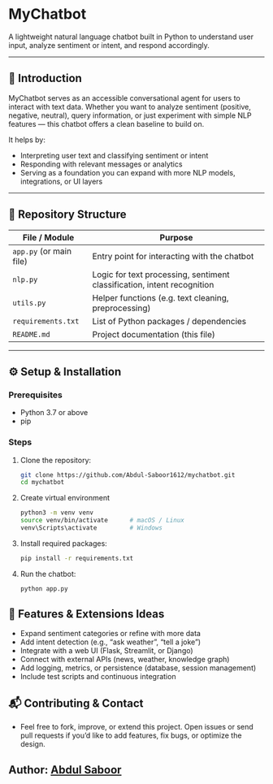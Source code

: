# MyChatbot

A lightweight natural language chatbot built in Python to understand user input, analyze sentiment or intent, and respond accordingly.  

---

## 📝 Introduction

MyChatbot serves as an accessible conversational agent for users to interact with text data. Whether you want to analyze sentiment (positive, negative, neutral), query information, or just experiment with simple NLP features — this chatbot offers a clean baseline to build on.

It helps by:

- Interpreting user text and classifying sentiment or intent  
- Responding with relevant messages or analytics  
- Serving as a foundation you can expand with more NLP models, integrations, or UI layers  

---

## 📂 Repository Structure

| File / Module       | Purpose |
|----------------------|--------------------------------------------------------|
| `app.py` (or main file) | Entry point for interacting with the chatbot |
| `nlp.py`             | Logic for text processing, sentiment classification, intent recognition |
| `utils.py`           | Helper functions (e.g. text cleaning, preprocessing) |
| `requirements.txt`   | List of Python packages / dependencies |
| `README.md`           | Project documentation (this file) |

---

## ⚙️ Setup & Installation

### Prerequisites

- Python 3.7 or above  
- pip  

### Steps

1. Clone the repository:
   ```bash
   git clone https://github.com/Abdul-Saboor1612/mychatbot.git
   cd mychatbot

2. Create virtual environment
   ```bash
   python3 -m venv venv
   source venv/bin/activate      # macOS / Linux
   venv\Scripts\activate         # Windows
3. Install required packages:
   ```bash
   pip install -r requirements.txt
4. Run the chatbot:
   ```bash
   python app.py

## 🌟 Features & Extensions Ideas
- Expand sentiment categories or refine with more data
- Add intent detection (e.g., “ask weather”, “tell a joke”)
- Integrate with a web UI (Flask, Streamlit, or Django)
- Connect with external APIs (news, weather, knowledge graph)
- Add logging, metrics, or persistence (database, session management)
- Include test scripts and continuous integration

## 📬 Contributing & Contact
- Feel free to fork, improve, or extend this project. Open issues or send pull requests if you’d like to add features, fix bugs, or optimize the design.

## Author: [Abdul Saboor](https://github.com/Abdul-Saboor1612)
